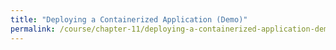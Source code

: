 ```yaml
---
title: "Deploying a Containerized Application (Demo)"
permalink: /course/chapter-11/deploying-a-containerized-application-demo
---
```

